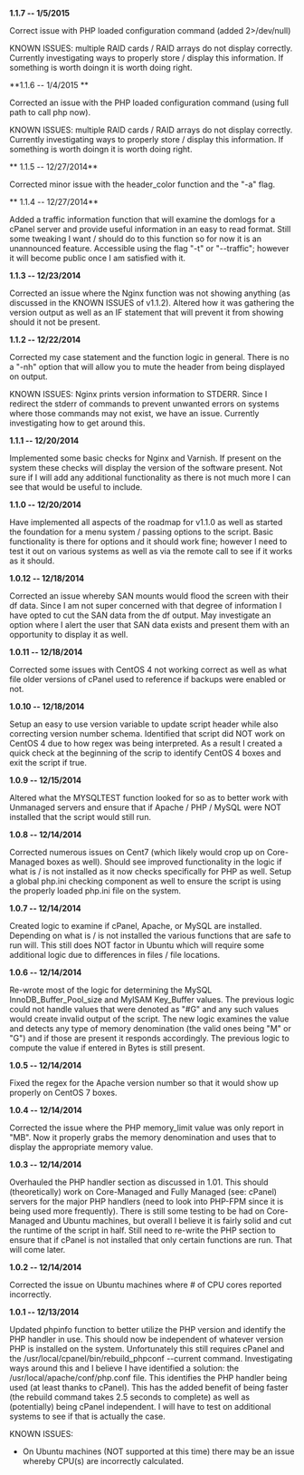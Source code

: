 **1.1.7 -- 1/5/2015**

Correct issue with PHP loaded configuration command (added 2>/dev/null)

KNOWN ISSUES: multiple RAID cards / RAID arrays do not display correctly. Currently
investigating ways to properly store / display this information. If something is worth
doingn it is worth doing right.

**1.1.6 -- 1/4/2015 **

Corrected an issue with the PHP loaded configuration command (using full path to call
php now). 

KNOWN ISSUES: multiple RAID cards / RAID arrays do not display correctly. Currently
investigating ways to properly store / display this information. If something is worth
doingn it is worth doing right.

** 1.1.5 -- 12/27/2014**

Corrected minor issue with the header_color function and the "-a" flag.

** 1.1.4 -- 12/27/2014**

Added a traffic information function that will examine the domlogs for a cPanel server 
and provide useful information in an easy to read format. Still some tweaking I want /
should do to this function so for now it is an unannounced feature. Accessible using the
flag "-t" or "--traffic"; however it will become public once I am satisfied with it.

**1.1.3 -- 12/23/2014**

Corrected an issue where the Nginx function was not showing anything (as discussed in the 
KNOWN ISSUES of v1.1.2). Altered how it was gathering the version output as well as an IF
statement that will prevent it from showing should it not be present.

**1.1.2 -- 12/22/2014**

Corrected my case statement and the function logic in general. There is no a "-nh" option that 
will allow you to mute the header from being displayed on output. 

KNOWN ISSUES: Nginx prints version information to STDERR. Since I redirect the stderr of commands
to prevent unwanted errors on systems where those commands may not exist, we have an issue. 
Currently investigating how to get around this.

**1.1.1 -- 12/20/2014**

Implemented some basic checks for Nginx and Varnish. If present on the system these checks will
display the version of the software present. Not sure if I will add any additional functionality
as there is not much more I can see that would be useful to include.

**1.1.0 -- 12/20/2014**

Have implemented all aspects of the roadmap for v1.1.0 as well as started the foundation for
a menu system / passing options to the script. Basic functionality is there for options and
it should work fine; however I need to test it out on various systems as well as via the remote
call to see if it works as it should.

**1.0.12 -- 12/18/2014**

Corrected an issue whereby SAN mounts would flood the screen with their df data. Since I am
not super concerned with that degree of information I have opted to cut the SAN data from the
df output. May investigate an option where I alert the user that SAN data exists and present
them with an opportunity to display it as well.

**1.0.11 -- 12/18/2014**

Corrected some issues with CentOS 4 not working correct as well as what file older versions
of cPanel used to reference if backups were enabled or not.

**1.0.10 -- 12/18/2014**

Setup an easy to use version variable to update script header while also correcting 
version number schema. Identified that script did NOT work on CentOS 4 due to how
regex was being interpreted. As a result I created a quick check at the beginning
of the scrip to identify CentOS 4 boxes and exit the script if true.

**1.0.9 -- 12/15/2014**

Altered what the MYSQLTEST function looked for so as to better work with Unmanaged servers
and ensure that if Apache / PHP / MySQL were NOT installed that the script would still run.

**1.0.8 -- 12/14/2014**

Corrected numerous issues on Cent7 (which likely would crop up on Core-Managed boxes as well).
Should see improved functionality in the logic if what is / is not installed as it now checks
specifically for PHP as well. Setup a global php.ini checking component as well to ensure the
script is using the properly loaded php.ini file on the system.

**1.0.7 -- 12/14/2014**

Created logic to examine if cPanel, Apache, or MySQL are installed. Depending on what is / is not
installed the various functions that are safe to run will. This still does NOT factor in Ubuntu
which will require some additional logic due to differences in files / file locations.

**1.0.6 -- 12/14/2014**

Re-wrote most of the logic for determining the MySQL InnoDB_Buffer_Pool_size and MyISAM Key_Buffer
values. The previous logic could not handle values that were denoted as "#G" and any such values
would create invalid output of the script. The new logic examines the value and detects any type
of memory denomination (the valid ones being "M" or "G") and if those are present it responds 
accordingly. The previous logic to compute the value if entered in Bytes is still present.

**1.0.5 -- 12/14/2014**

Fixed the regex for the Apache version number so that it would show up properly on CentOS 7 boxes.

**1.0.4 -- 12/14/2014**

Corrected the issue where the PHP memory_limit value was only report in "MB". Now it properly grabs the 
memory denomination and uses that to display the appropriate memory value.

**1.0.3 -- 12/14/2014**

Overhauled the PHP handler section as discussed in 1.01. This should (theoretically) work on Core-Managed and
Fully Managed (see: cPanel) servers for the major PHP handlers (need to look into PHP-FPM since it is being
used more frequently). There is still some testing to be had on Core-Managed and Ubuntu machines, but overall
I believe it is fairly solid and cut the runtime of the script in half. Still need to re-write the PHP section 
to ensure that if cPanel is not installed that only certain functions are run. That will come later.

**1.0.2 -- 12/14/2014**

Corrected the issue on Ubuntu machines where # of CPU cores reported incorrectly.

**1.0.1 -- 12/13/2014**

Updated phpinfo function to better utilize the PHP version and identify the PHP handler in use. This should now
be independent of whatever version PHP is installed on the system. Unfortunately this still requires cPanel and
the /usr/local/cpanel/bin/rebuild_phpconf --current command. Investigating ways around this and I believe I 
have identified a solution: the /usr/local/apache/conf/php.conf file. This identifies the PHP handler being 
used (at least thanks to cPanel). This has the added benefit of being faster (the rebuild command takes 2.5
seconds to complete) as well as (potentially) being cPanel independent. I will have to test on additional 
systems to see if that is actually the case.

KNOWN ISSUES:

- On Ubuntu machines (NOT supported at this time) there may be an issue whereby CPU(s) are incorrectly calculated.
